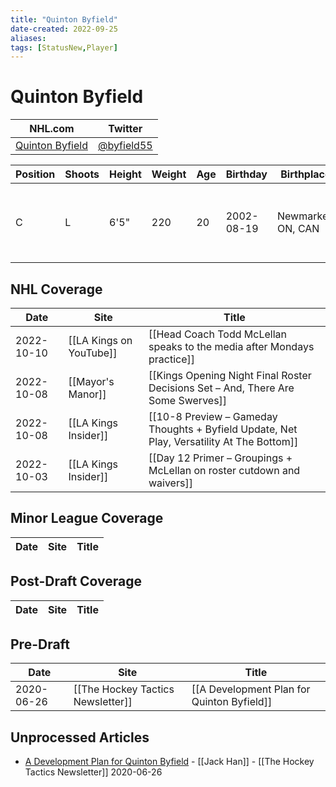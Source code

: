 ```yaml
---
title: "Quinton Byfield"
date-created: 2022-09-25
aliases: 
tags: [StatusNew,Player]
---
```


# Quinton Byfield

NHL.com | Twitter
-|-
[Quinton Byfield](https://www.nhl.com/player/quinton-byfield-8482124) | [@byfield55](https://twitter.com/byfield55)

Position | Shoots | Height | Weight | Age | Birthday | Birthplace | Draft
-|-|-|-|-|-|-|-
 C | L | 6'5" | 220 | 20 | 2002-08-19 | Newmarket, ON, CAN | 2020 LAK, 1st rd, 2nd pk (2nd overall)


## NHL  Coverage
Date | Site |  Title
---|---|---
2022-10-10 | [[LA Kings on YouTube]] | [[Head Coach Todd McLellan speaks to the media after Mondays practice]]
2022-10-08 | [[Mayor's Manor]] | [[Kings Opening Night Final Roster Decisions Set – And, There Are Some Swerves]]
2022-10-08 | [[LA Kings Insider]] | [[10-8 Preview – Gameday Thoughts + Byfield Update, Net Play, Versatility At The Bottom]]
2022-10-03 | [[LA Kings Insider]] | [[Day 12 Primer – Groupings + McLellan on roster cutdown and waivers]]


## Minor League Coverage
Date | Site |  Title
---|---|---


## Post-Draft Coverage
Date | Site |  Title
---|---|---


## Pre-Draft
Date | Site |  Title
---|---|---
2020-06-26 | [[The Hockey Tactics Newsletter]] | [[A Development Plan for Quinton Byfield]]


## Unprocessed Articles
- [A Development Plan for Quinton Byfield](https://jhanhky.substack.com/p/a-development-plan-for-quinton-byfield?s=r) - [[Jack Han]] - [[The Hockey Tactics Newsletter]] 2020-06-26

